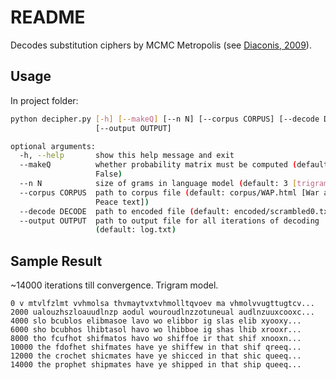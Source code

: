 # README

Decodes substitution ciphers by MCMC Metropolis (see [Diaconis, 2009](https://math.uchicago.edu/~shmuel/Network-course-readings/MCMCRev.pdf)).




## Usage
In project folder:
```bash
python decipher.py [-h] [--makeQ] [--n N] [--corpus CORPUS] [--decode DECODE]
                   [--output OUTPUT]

optional arguments:
  -h, --help       show this help message and exit
  --makeQ          whether probability matrix must be computed (default:
                   False)
  --n N            size of grams in language model (default: 3 [trigram])
  --corpus CORPUS  path to corpus file (default: corpus/WAP.html [War and
                   Peace text])
  --decode DECODE  path to encoded file (default: encoded/scrambled0.txt)
  --output OUTPUT  path to output file for all iterations of decoding
                   (default: log.txt)
```

## Sample Result
~14000 iterations till convergence. Trigram model.
```
0 v mtvlfzlmt vvhmolsa thvmaytvxtvhmolltqvoev ma vhmolvvugttugtcv...
2000 ualouzhszloauudlnzp aodul wouroudlnzzotuneual audlnzuuxcooxc...
4000 slo bcublos elibmasoe lavo wo elibbor ig slas elib xyooxy...
6000 sho bcubhos lhibtasol havo wo lhibboe ig shas lhib xrooxr...
8000 tho fcufhot shifmatos havo wo shiffoe ir that shif xnooxn...
10000 the fdofhet shifmates have ye shiffew in that shif qreeq...
12000 the crochet shicmates have ye shicced in that shic queeq...
14000 the prophet shipmates have ye shipped in that ship queeq...
```
